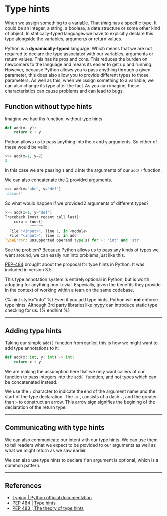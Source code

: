 # Type hints

When we assign something to a variable. That _thing_ has a specific type. It could be an integer, a string, a boolean, a data structure or some other kind of object. In statically-typed languages we have to explicitly declare this type alongside the variables, arguments or return values.

Python is a **dynamically-typed** language. Which means that we are not required to declare the type associated with our variables, arguments or return values. This has its pros and cons. This reduces the burden on newcomers to the language and means its easier to get up and running. However, because Python allows you to pass anything through a given parameter, this does also allow you to provide different types to those parameters. As well as this, when we assign something to a variable, we can also change its type after the fact. As you can imagine, these characteristics can cause problems and can lead to bugs.

## Function without type hints

Imagine we had ths function, without type hints

```python
def add(x, y):
    return x + y
```

Python allows us to pass anything into the `x` and `y` arguments. So either of these would be valid:

```python
>>> add(x=1, y=2)
3
```

In this case we are passing `1` and `2` into the arguments of our `add()` function.&#x20;

We can also concatenate the 2 provided arguments.

```python
>>> add(x="abc", y="def")
'abcdef'
```

So what would happen if we provided 2 arguments of different types?

```python
>>> add(x=1, y="def")
Traceback (most recent call last):
    coro = func()
           ^^^^^^
  File "<input>", line 1, in <module>
  File "<input>", line 2, in add
TypeError: unsupported operand type(s) for +: 'int' and 'str'
```

See the problem? Because Python allows us to pass any kinds of types we want around, we can easily run into problems just like this.

[PEP-484](https://peps.python.org/pep-0484/) brought about the proposal for type hints in Python. It was included in version 3.5.

This type annotation system is entirely optional in Python, but is worth adopting for anything non-trivial. Especially, given the benefits they provide in the context of working within a team on the same codebase.

{% hint style="info" %}
Even if you add type hints, Python will **not** enforce type hints. Although 3rd party libraries like [mypy](https://www.mypy-lang.org/) can introduce static type checking for us.
{% endhint %}

***

## Adding type hints&#x20;

Taking our simple `add()` function from earlier, this is how we might want to add type annotations to it:

```python
def add(x: int, y: int) -> int:
    return x + y
```

We are making the assumption here that we only want callers of our function to pass integers into the `add()` function, and not types which can be concatenated instead.

We use the `:` character to indicate the end of the argument name and the start of the type declaration. The `->` , consists of a dash `-`, and the greater than `>` to construct an arrow.  This arrow sign signifies the begining of the declaration of the return type.

***

## Communicating with type hints

We can also communicate our intent with our type hints. We can use them to tell readers what we expect to be provided to our arguments as well as what we might return as we saw earlier.

We can also use type hints to declare if an argument is optional, which is a common pattern.



***

## References

* [Typing | Python official documentation](https://peps.python.org/pep-0484/)
* [PEP 484 | Type hints](https://peps.python.org/pep-0484/)
* [PEP 483 | The theory of type hints](https://peps.python.org/pep-0483/)
